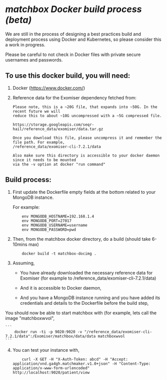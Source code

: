 # <i>matchbox Docker build process (beta)</i>

We are still in the process of designing a best practices build and deployment process using Docker and Kubernetes, 
so please consider this a work in progress. 

Please be careful to not check in Docker files with private secure
usernames and passwords.

## To use this docker build, you will need:

1. Docker (https://www.docker.com/)

2. Reference data for the Exomiser dependency fetched from:
	```
	Please note, this is a ~20G file, that expands into ~50G. In the recent future we will
	reduce this to about ~10G uncompressed with a ~5G compressed file.
	
	https://storage.googleapis.com/seqr-hail/reference_data/exomiser/data.tar.gz
	
	Once you download this file, please uncompress it and remember the file path. For example,
	/reference_data/exomiser-cli-7.2.1/data
	
	Also make sure this directory is accessible to your docker daemon since it needs to be mounted
	via the -v option at docker "run command"
	```
	
	

## Build process:

1. First update the Dockerfile empty fields at the bottom related to your MongoDB instance.
	
	For example:
	
	```
		env MONGODB_HOSTNAME=192.168.1.4
		env MONGODB_PORT=27017
		env MONGODB_USERNAME=username
		env MONGODB_PASSWORD=pwd
	```
	
2. Then, from the matchbox docker directory, do a build (should take 6-10mins max)
	```
		docker build -t matchbox-docimg .
	```
	
3. Assuming,

	* You have already downloaded the necessary reference data for Exomiser (for example to /reference_data/exomiser-cli-7.2.1/data) 
	
	* And it is accessible to Docker daemon, 
	
	* And you have a MongoDB instance running and you have added its credentials and details to the Dockerfile before
the build step, 

You should now be able to start matchbox with (for example, lets call the image "matchboxwvol",

	```
		docker run -ti -p 9020:9020 -v "/reference_data/exomiser-cli-7.2.1/data":/Exomiser/matchbox/data/data matchboxwvol 
	``` 


4. You can test your instance with,
	
	```
		curl -X GET -H "X-Auth-Token: abcd" -H "Accept: application/vnd.ga4gh.matchmaker.v1.0+json" -H "Content-Type: application/x-www-form-urlencoded" http://localhost:9020/patient/view
	```



 